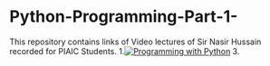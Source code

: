 # Python-Programming-Part-1-
This repository contains links of Video lectures of Sir Nasir Hussain recorded for PIAIC Students.
1.[![Programming with Python](https://img.youtube.com/vi/ORIrSFWyYvM/sddefault.jpg)](https://youtu.be/ORIrSFWyYvM?si=Te3R0XINW_ul87Cx)
3.
